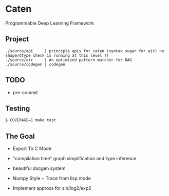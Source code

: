 # Caten

Programmable Deep Learning Framework

## Project

```
./source/api     | principle apis for caten (syntax sugar for air) no shape/dtype check is running at this level !!
./source/air     | An optimized pattern matcher for DAG
./source/codegen | codegen
```

## TODO

- pre-commit

## Testing

```sh
$ COVERAGE=1 make test
```

## The Goal

- Export To C Mode

- "compilation time" graph simplification and type inference

- beautiful docgen system

- Numpy Style + Trace from lisp mode

- Implement approxs for sin/log2/exp2